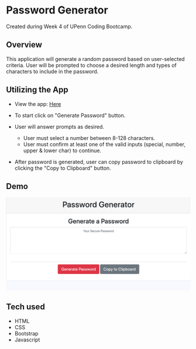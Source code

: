# Password Generator

Created during Week 4 of UPenn Coding Bootcamp.

## Overview
This application will generate a random password based on user-selected criteria. User will be prompted to choose a desired length and types of characters to include in the password.

## Utilizing the App

* View the app: [Here](https://acucunato.github.io/password-generator/ "Here") 

* To start click on "Generate Password" button.

* User will answer prompts as desired.
    * User must select a number between 8-128 characters.
    * User must confirm at least one of the valid inputs (special, number, upper & lower char) to continue. 

* After password is generated, user can copy password to clipboard by clicking the "Copy to Clipboard" button.

## Demo

![Password Generator Image](assets/images/password-generator-photo.png "Password Generator")


## Tech used 

* HTML
* CSS
* Bootstrap
* Javascript






